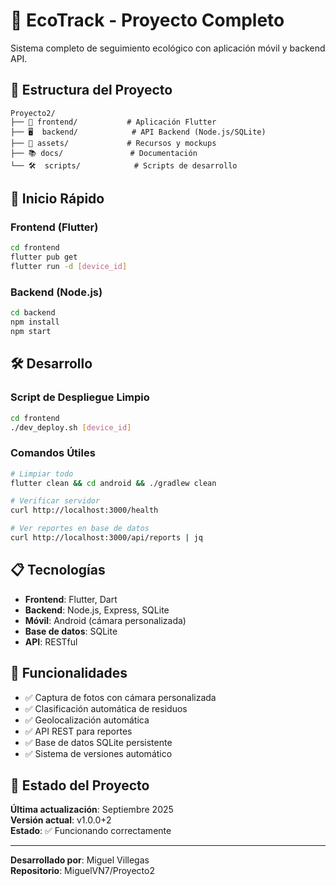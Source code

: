 # 🌱 EcoTrack - Proyecto Completo

Sistema completo de seguimiento ecológico con aplicación móvil y backend API.

## 📁 Estructura del Proyecto

```
Proyecto2/
├── 📱 frontend/           # Aplicación Flutter
├── 🖥️  backend/            # API Backend (Node.js/SQLite)
├── 🎨 assets/             # Recursos y mockups
├── 📚 docs/               # Documentación
└── 🛠️  scripts/            # Scripts de desarrollo
```

## 🚀 Inicio Rápido

### Frontend (Flutter)
```bash
cd frontend
flutter pub get
flutter run -d [device_id]
```

### Backend (Node.js)
```bash
cd backend
npm install
npm start
```

## 🛠️ Desarrollo

### Script de Despliegue Limpio
```bash
cd frontend
./dev_deploy.sh [device_id]
```

### Comandos Útiles
```bash
# Limpiar todo
flutter clean && cd android && ./gradlew clean

# Verificar servidor
curl http://localhost:3000/health

# Ver reportes en base de datos
curl http://localhost:3000/api/reports | jq
```

## 📋 Tecnologías

- **Frontend**: Flutter, Dart
- **Backend**: Node.js, Express, SQLite
- **Móvil**: Android (cámara personalizada)
- **Base de datos**: SQLite
- **API**: RESTful

## 🎯 Funcionalidades

- ✅ Captura de fotos con cámara personalizada
- ✅ Clasificación automática de residuos
- ✅ Geolocalización automática
- ✅ API REST para reportes
- ✅ Base de datos SQLite persistente
- ✅ Sistema de versiones automático

## 🔄 Estado del Proyecto

**Última actualización**: Septiembre 2025  
**Versión actual**: v1.0.0+2  
**Estado**: ✅ Funcionando correctamente

---

**Desarrollado por**: Miguel Villegas  
**Repositorio**: MiguelVN7/Proyecto2

